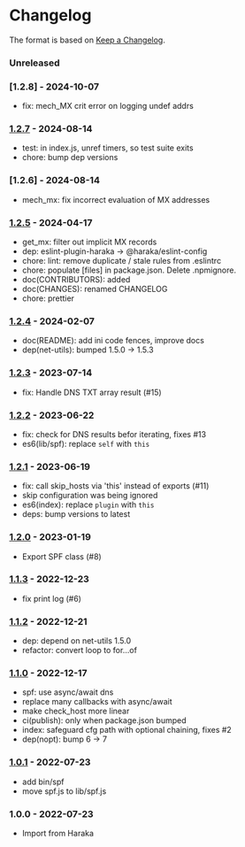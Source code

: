 # Changelog

The format is based on [Keep a Changelog](https://keepachangelog.com/).

### Unreleased

### [1.2.8] - 2024-10-07

- fix: mech_MX crit error on logging undef addrs

### [1.2.7] - 2024-08-14

- test: in index.js, unref timers, so test suite exits
- chore: bump dep versions

### [1.2.6] - 2024-08-14

- mech_mx: fix incorrect evaluation of MX addresses

### [1.2.5] - 2024-04-17

- get_mx: filter out implicit MX records
- dep: eslint-plugin-haraka -> @haraka/eslint-config
- chore: lint: remove duplicate / stale rules from .eslintrc
- chore: populate [files] in package.json. Delete .npmignore.
- doc(CONTRIBUTORS): added
- doc(CHANGES): renamed CHANGELOG
- chore: prettier

### [1.2.4] - 2024-02-07

- doc(README): add ini code fences, improve docs
- dep(net-utils): bumped 1.5.0 -> 1.5.3

### [1.2.3] - 2023-07-14

- fix: Handle DNS TXT array result (#15)

### [1.2.2] - 2023-06-22

- fix: check for DNS results befor iterating, fixes #13
- es6(lib/spf): replace `self` with `this`

### [1.2.1] - 2023-06-19

- fix: call skip_hosts via 'this' instead of exports (#11)
- skip configuration was being ignored
- es6(index): replace `plugin` with `this`
- deps: bump versions to latest

### [1.2.0] - 2023-01-19

- Export SPF class (#8)

### [1.1.3] - 2022-12-23

- fix print log (#6)

### [1.1.2] - 2022-12-21

- dep: depend on net-utils 1.5.0
- refactor: convert loop to for...of

### [1.1.0] - 2022-12-17

- spf: use async/await dns
- replace many callbacks with async/await
- make check_host more linear
- ci(publish): only when package.json bumped
- index: safeguard cfg path with optional chaining, fixes #2
- dep(nopt): bump 6 -> 7

### [1.0.1] - 2022-07-23

- add bin/spf
- move spf.js to lib/spf.js

### 1.0.0 - 2022-07-23

- Import from Haraka

[1.0.0]: https://github.com/haraka/haraka-plugin-spf/releases/tag/v1.0.0
[1.0.1]: https://github.com/haraka/haraka-plugin-spf/releases/tag/1.0.1
[1.1.0]: https://github.com/haraka/haraka-plugin-spf/releases/tag/v1.1.0
[1.1.2]: https://github.com/haraka/haraka-plugin-spf/releases/tag/v1.1.2
[1.1.3]: https://github.com/haraka/haraka-plugin-spf/releases/tag/1.1.3
[1.1.4]: https://github.com/haraka/haraka-plugin-spf/releases/tag/1.1.4
[1.2.0]: https://github.com/haraka/haraka-plugin-spf/releases/tag/1.2.0
[1.2.1]: https://github.com/haraka/haraka-plugin-spf/releases/tag/1.2.1
[1.2.2]: https://github.com/haraka/haraka-plugin-spf/releases/tag/1.2.2
[1.2.3]: https://github.com/haraka/haraka-plugin-spf/releases/tag/1.2.3
[1.2.4]: https://github.com/haraka/haraka-plugin-spf/releases/tag/v1.2.4
[1.2.5]: https://github.com/haraka/haraka-plugin-spf/releases/tag/v1.2.5
[1.2.7]: https://github.com/haraka/haraka-plugin-spf/releases/tag/v1.2.7
